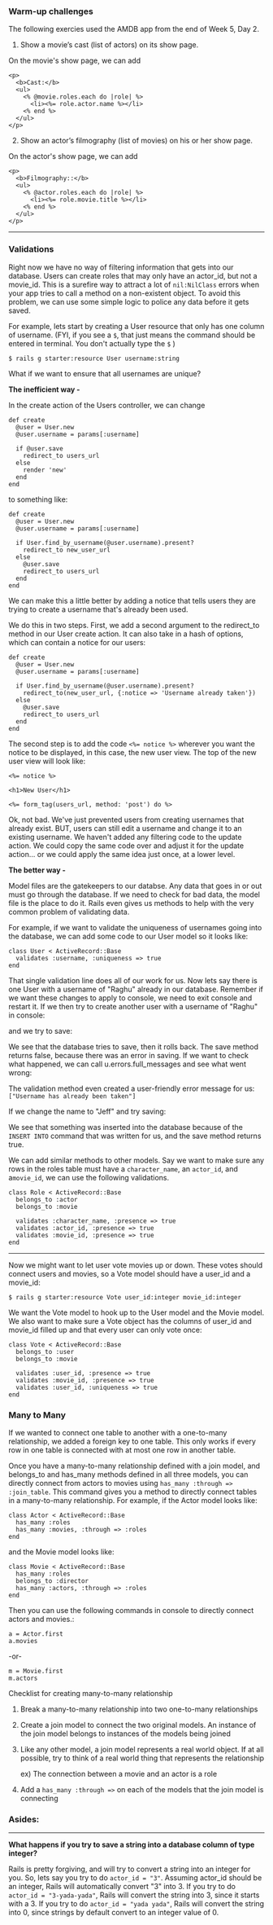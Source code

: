 ### Warm-up challenges

The following exercies used the AMDB app from the end of Week 5, Day 2.

1) Show a movie’s cast (list of actors) on its show page.

On the movie's show page, we can add

    <p>
      <b>Cast:</b>
      <ul>
        <% @movie.roles.each do |role| %>
          <li><%= role.actor.name %></li>
        <% end %>
      </ul>
    </p>

2) Show an actor’s filmography (list of movies) on his or her show page.

On the actor's show page, we can add

    <p>
      <b>Filmography::</b>
      <ul>
        <% @actor.roles.each do |role| %>
          <li><%= role.movie.title %></li>
        <% end %>
      </ul>
    </p>

---

### Validations

Right now we have no way of filtering information that gets into our database. Users can create roles that may only have an actor_id, but not a movie_id. This is a surefire way to attract a lot of `nil:NilClass` errors when your app tries to call a method on a non-existent object. To avoid this problem, we can use some simple logic to police any data before it gets saved.

For example, lets start by creating a User resource that only has one column of username. (FYI, if you see a `$`, that just means the command should be entered in terminal. You don't actually type the `$` )

    $ rails g starter:resource User username:string

What if we want to ensure that all usernames are unique?

**The inefficient way -**

In the create action of the Users controller, we can change

    def create
      @user = User.new
      @user.username = params[:username]

      if @user.save
        redirect_to users_url
      else
        render 'new'
      end
    end

to something like:

    def create
      @user = User.new
      @user.username = params[:username]

      if User.find_by_username(@user.username).present?
        redirect_to new_user_url
      else
        @user.save
        redirect_to users_url
      end
    end

We can make this a little better by adding a notice that tells users they are trying to create a username that's already been used.

We do this in two steps. First, we add a second argument to the redirect_to method in our User create action. It can also take in a hash of options, which can contain a notice for our users:

    def create
      @user = User.new
      @user.username = params[:username]

      if User.find_by_username(@user.username).present?
        redirect_to(new_user_url, {:notice => 'Username already taken'})
      else
        @user.save
        redirect_to users_url
      end
    end

The second step is to add the code `<%= notice %>` wherever you want the notice to be displayed, in this case, the new user view. The top of the new user view will look like:

    <%= notice %>

    <h1>New User</h1>

    <%= form_tag(users_url, method: 'post') do %>

Ok, not bad.  We've just prevented users from creating usernames that already exist. BUT, users can still edit a username and change it to an existing username. We haven't added any filtering code to the update action. We could copy the same code over and adjust it for the update action... or we could apply the same idea just once, at a lower level.

**The better way -**

Model files are the gatekeepers to our databse. Any data that goes in or out must go through the database. If we need to check for bad data, the model file is the place to do it.  Rails even gives us methods to help with the very common problem of validating data.

For example, if we want to validate the uniqueness of usernames going into the database, we can add some code to our User model so it looks like:

    class User < ActiveRecord::Base
      validates :username, :uniqueness => true
    end

That single validation line does all of our work for us. Now lets say there is one User with a username of "Raghu" already in our database. Remember if we want these changes to apply to console, we need to exit console and restart it. If we then try to create another user with a username of "Raghu" in console:

<screen>

and we try to save:

<screen>

We see that the database tries to save, then it rolls back. The save method returns false, because there was an error in saving. If we want to check what happened, we can call u.errors.full_messages and see what went wrong:

<screen>

The validation method even created a user-friendly error message for us: `["Username has already been taken"]`

If we change the name to "Jeff" and try saving:

<screen>

We see that something was inserted into the database because of the `INSERT INTO` command that was written for us, and the save method returns true.

We can add similar methods to other models. Say we want to make sure any rows in the roles table must have a `character_name`, an `actor_id`, and a`movie_id`, we can use the following validations.

    class Role < ActiveRecord::Base
      belongs_to :actor
      belongs_to :movie

      validates :character_name, :presence => true
      validates :actor_id, :presence => true
      validates :movie_id, :presence => true
    end


---

Now we might want to let user vote movies up or down. These votes should connect users and movies, so a Vote model should have a user_id and a movie_id:

`$ rails g starter:resource Vote user_id:integer movie_id:integer`

We want the Vote model to hook up to the User model and the Movie model.  We also want to make sure a Vote object has the columns of user_id and movie_id filled up and that every user can only vote once:

    class Vote < ActiveRecord::Base
      belongs_to :user
      belongs_to :movie

      validates :user_id, :presence => true
      validates :movie_id, :presence => true
      validates :user_id, :uniqueness => true
    end

### Many to Many

If we wanted to connect one table to another with a one-to-many relationship, we added a foreign key to one table. This only works if every row in one table is connected with at most one row in another table.

<screens>


Once you have a many-to-many relationship defined with a join model, and belongs_to and has_many methods defined in all three models, you can directly connect from actors to movies using `has_many :through => :join_table`. This command gives you a method to directly connect tables in a many-to-many relationship. For example, if the Actor model looks like:

    class Actor < ActiveRecord::Base
      has_many :roles
      has_many :movies, :through => :roles
    end

and the Movie model looks like:

    class Movie < ActiveRecord::Base
      has_many :roles
      belongs_to :director
      has_many :actors, :through => :roles
    end

Then you can use the following commands in console to directly connect actors and movies.:

    a = Actor.first
    a.movies

-or-

    m = Movie.first
    m.actors


<screen>

Checklist for creating many-to-many relationship

1. Break a many-to-many relationship into two one-to-many relationships

2. Create a join model to connect the two original models. An instance of the join model belongs to instances of the models being joined

3. Like any other model, a join model represents a real world object. If at all possible, try to think of a real world thing that represents the relationship

   ex) The connection between a movie and an actor is a role

4. Add a `has_many :through =>` on each of the models that the join model is connecting

### Asides:

---

**What happens if you try to save a string into a database column of type integer?**

Rails is pretty forgiving, and will try to convert a string into an integer for you. So, lets say you try to do `actor_id = "3"`. Assuming actor_id should be an integer, Rails will automatically convert "3" into 3. If you try to do `actor_id = "3-yada-yada"`, Rails will convert the string into 3, since it starts with a 3.  If you try to do `actor_id = "yada yada"`, Rails will convert the string into 0, since strings by default convert to an integer value of 0.

